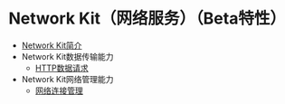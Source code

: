 # Network Kit（网络服务）（Beta特性）

- [Network Kit简介](cj-net-mgmt-overview.md)
- Network Kit数据传输能力
    - [HTTP数据请求](cj-http-request.md)
- Network Kit网络管理能力
    - [网络连接管理](cj-net-connection-manager.md)